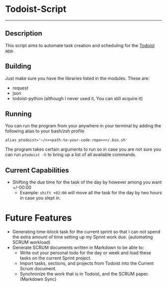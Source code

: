 # Todoist-Script

---

## Description

This script aims to automate task creation and scheduling for the [Todoist](https://todoist.com/) app. 

## Building

Just make sure you have the libraries listed in the modules. These are:
- request
- json
- todoist-python (although I never used it, You can still acquire it)

## Running

You can run the program from your anywhere in your terminal by adding the following alias to your bash/zsh profile

```alias ptodoist='~/<<<path-to-your-code-repo>>>/.bin.sh'```

The program takes certain arguments to run so in case you are not sure you can run ```ptodoist -h``` to bring up a list of all available commands.

## Current Capabilities

- Shifting the due time for the task of the day by however among you want +/-00:00
  - Example: ```shift +02:00``` will move all the task for the day by two hours in case you slept in.
    
# Future Features

- Generating time-block task for the current sprint so that I can not spend the extra amount of time setting up my Sprint work due. (automating SCRUM workload)
- Generate SCRUM documents written in Markdown to be able to: 
  - Write out your personal todo for the day or week and load these tasks on the current Sprint project.
  - Import tasks, sections, and projects from Todoist into the Current Scrum document.
  - Synchronize the work that is in Todoist, and the SCRUM paper. (Markdown Sync)
